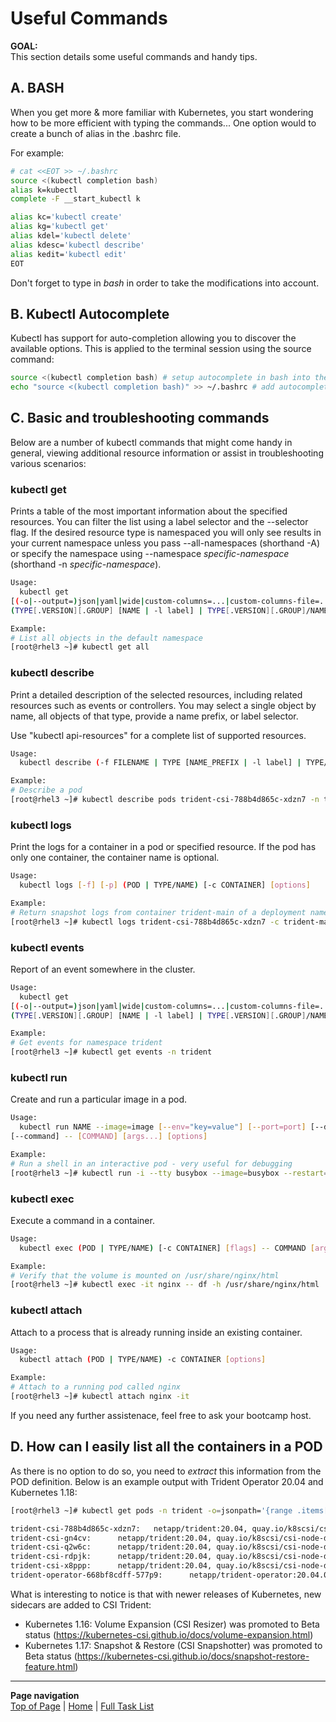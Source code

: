 # Useful Commands

**GOAL:**  
This section details some useful commands and handy tips.  

## A. BASH

When you get more & more familiar with Kubernetes, you start wondering how to be more efficient with typing the commands...
One option would to create a bunch of alias in the .bashrc file.

For example:

```bash
# cat <<EOT >> ~/.bashrc
source <(kubectl completion bash)
alias k=kubectl
complete -F __start_kubectl k

alias kc='kubectl create'
alias kg='kubectl get'
alias kdel='kubectl delete'
alias kdesc='kubectl describe'
alias kedit='kubectl edit'
EOT
```

Don't forget to type in _bash_ in order to take the modifications into account.

## B. Kubectl Autocomplete

Kubectl has support for auto-completion allowing you to discover the available options. This is applied to the terminal session using the source command:

```bash
source <(kubectl completion bash) # setup autocomplete in bash into the current shell, bash-completion package should be installed first.
echo "source <(kubectl completion bash)" >> ~/.bashrc # add autocomplete permanently to your bash shell.
```

## C. Basic and troubleshooting commands

Below are a number of kubectl commands that might come handy in general, viewing additional resource information or assist in troubleshooting various scenarios:

### kubectl get

Prints a table of the most important information about the specified resources. You can filter the list using a label selector and the --selector flag. If the desired resource type is namespaced you will only see results in your current namespace unless you pass --all-namespaces (shorthand -A) or specify the namespace using --namespace *specific-namespace* (shorthand -n *specific-namespace*).  

```bash
Usage:
  kubectl get
[(-o|--output=)json|yaml|wide|custom-columns=...|custom-columns-file=...|go-template=...|go-template-file=...|jsonpath=...|jsonpath-file=...]
(TYPE[.VERSION][.GROUP] [NAME | -l label] | TYPE[.VERSION][.GROUP]/NAME ...) [flags] [options]

Example:
# List all objects in the default namespace
[root@rhel3 ~]# kubectl get all
```

### kubectl describe

Print a detailed description of the selected resources, including related resources such as events or controllers. You may select a single object by name, all objects of that type, provide a name prefix, or label selector.  

Use "kubectl api-resources" for a complete list of supported resources.  

```bash
Usage:
  kubectl describe (-f FILENAME | TYPE [NAME_PREFIX | -l label] | TYPE/NAME) [options]

Example:
# Describe a pod
[root@rhel3 ~]# kubectl describe pods trident-csi-788b4d865c-xdzn7 -n trident
```

### kubectl logs

Print the logs for a container in a pod or specified resource. If the pod has only one container, the container name is optional.

```bash
Usage:
  kubectl logs [-f] [-p] (POD | TYPE/NAME) [-c CONTAINER] [options]

Example:
# Return snapshot logs from container trident-main of a deployment named  deployment.apps/trident-csi
[root@rhel3 ~]# kubectl logs trident-csi-788b4d865c-xdzn7 -c trident-main -n trident
```

### kubectl events

Report of an event somewhere in the cluster.

```bash
Usage:
  kubectl get
[(-o|--output=)json|yaml|wide|custom-columns=...|custom-columns-file=...|go-template=...|go-template-file=...|jsonpath=...|jsonpath-file=...]
(TYPE[.VERSION][.GROUP] [NAME | -l label] | TYPE[.VERSION][.GROUP]/NAME ...) [flags] [options]

Example:
# Get events for namespace trident
[root@rhel3 ~]# kubectl get events -n trident
```

### kubectl run

Create and run a particular image in a pod.

```bash
Usage:
  kubectl run NAME --image=image [--env="key=value"] [--port=port] [--dry-run=server|client] [--overrides=inline-json]
[--command] -- [COMMAND] [args...] [options]

Example:
# Run a shell in an interactive pod - very useful for debugging
[root@rhel3 ~]# kubectl run -i --tty busybox --image=busybox --restart=Never -- sh
```

### kubectl exec

Execute a command in a container.

```bash
Usage:
  kubectl exec (POD | TYPE/NAME) [-c CONTAINER] [flags] -- COMMAND [args...] [options]

Example:
# Verify that the volume is mounted on /usr/share/nginx/html
[root@rhel3 ~]# kubectl exec -it nginx -- df -h /usr/share/nginx/html
```

### kubectl attach

Attach to a process that is already running inside an existing container.

```bash
Usage:
  kubectl attach (POD | TYPE/NAME) -c CONTAINER [options]

Example:
# Attach to a running pod called nginx
[root@rhel3 ~]# kubectl attach nginx -it
```

If you need any further assistenace, feel free to ask your bootcamp host.

## D. How can I easily list all the containers in a POD

As there is no option to do so, you need to _extract_ this information from the POD definition.
Below is an example output with Trident Operator 20.04 and Kubernetes 1.18:

```bash
[root@rhel3 ~]# kubectl get pods -n trident -o=jsonpath='{range .items[*]}{"\n"}{.metadata.name}{":\t"}{range .spec.containers[*]}{.image}{", "}{end}{end}' |sort

trident-csi-788b4d865c-xdzn7:   netapp/trident:20.04, quay.io/k8scsi/csi-provisioner:v1.6.0, quay.io/k8scsi/csi-attacher:v2.2.0, quay.io/k8scsi/csi-resizer:v0.5.0, quay.io/k8scsi/csi-snapshotter:v2.1.0,
trident-csi-gn4cv:      netapp/trident:20.04, quay.io/k8scsi/csi-node-driver-registrar:v1.3.0,
trident-csi-q2w6c:      netapp/trident:20.04, quay.io/k8scsi/csi-node-driver-registrar:v1.3.0,
trident-csi-rdpjk:      netapp/trident:20.04, quay.io/k8scsi/csi-node-driver-registrar:v1.3.0,
trident-csi-x8ppp:      netapp/trident:20.04, quay.io/k8scsi/csi-node-driver-registrar:v1.3.0,
trident-operator-668bf8cdff-577p9:      netapp/trident-operator:20.04.0,
```

What is interesting to notice is that with newer releases of Kubernetes, new sidecars are added to CSI Trident:

- Kubernetes 1.16: Volume Expansion (CSI Resizer) was promoted to Beta status (<https://kubernetes-csi.github.io/docs/volume-expansion.html>)
- Kubernetes 1.17: Snapshot & Restore (CSI Snapshotter) was promoted to Beta status (<https://kubernetes-csi.github.io/docs/snapshot-restore-feature.html>)

---
**Page navigation**  
[Top of Page](#top) | [Home](/README.md) | [Full Task List](/README.md#prod-k8s-cluster-tasks)
